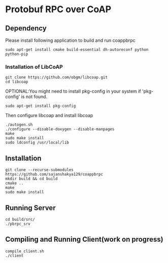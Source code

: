 # Protobuf RPC over CoAP

## Dependency
Please install following application to build and run coappbrpc
```
sudo apt-get install cmake build-essential dh-autoreconf python python-pip
```

### Installation of LibCoAP
```
git clone https://github.com/obgm/libcoap.git
cd libcoap

```
OPTIONAL:You might need to install pkg-config in your system if 'pkg-config' is not found.
```
sudo apt-get install pkg-config
```
Then configure libcoap and install libcoap
```
./autogen.sh
./configure --disable-doxygen --disable-manpages
make
sudo make install
sudo ldconfig /usr/local/lib
```

## Installation
```
git clone --recurse-submodules https://github.com/sajanshakya129/coappbrpc
mkdir build && cd build
cmake ..
make
sudo make install
```

## Running Server
```
cd build/src/
./pbrpc_srv
```
## Compiling and Running Client(work on progress)
```
compile_client.sh
./client
```
